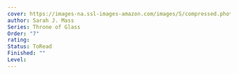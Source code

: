 ```yaml
---
cover: https://images-na.ssl-images-amazon.com/images/S/compressed.photo.goodreads.com/books/1673567331i/76715522.jpg
author: Sarah J. Mass
Series: Throne of Glass
Order: "7"
rating: 
Status: ToRead
Finished: ""
Level:
---
```








